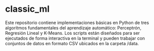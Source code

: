 # classic_ml
Este repositorio contiene implementaciones básicas en Python de tres algoritmos fundamentales del aprendizaje automático: Perceptrón, Regresión Lineal y K-Means. Los scripts están diseñados para ser ejecutados de forma interactiva en la terminal y pueden trabajar con conjuntos de datos en formato CSV ubicados en la carpeta /data.
